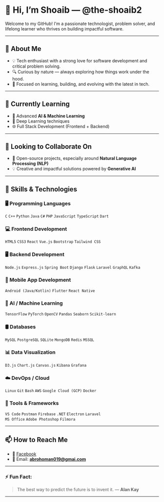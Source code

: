 # 👋 Hi, I’m Shoaib — @the-shoaib2

Welcome to my GitHub! I'm a passionate technologist, problem solver, and lifelong learner who thrives on building impactful software.

---

## 👀 About Me

- 💡 Tech enthusiast with a strong love for software development and critical problem solving.  
- 🔍 Curious by nature — always exploring how things work under the hood.  
- 🚀 Focused on learning, building, and evolving with the latest in tech.

---

## 🌱 Currently Learning

- 🤖 Advanced **AI & Machine Learning**  
- 🧠 Deep Learning techniques  
- 🌐 Full Stack Development (Frontend + Backend)

---

## 🔗 Looking to Collaborate On

- 🤝 Open-source projects, especially around **Natural Language Processing (NLP)**  
- 💡 Creative and impactful solutions powered by **Generative AI**

---

## 💼 Skills & Technologies

### 🖥️ Programming Languages  
`C` `C++` `Python` `Java` `C#` `PHP` `JavaScript` `TypeScript` `Dart`

### 💻 Frontend Development  
`HTML5` `CSS3` `React` `Vue.js` `Bootstrap` `Tailwind CSS`

### 🖥️ Backend Development  
`Node.js` `Express.js` `Spring Boot` `Django` `Flask` `Laravel` `GraphQL` `Kafka`

### 📱 Mobile App Development  
`Android (Java/Kotlin)` `Flutter` `React Native`

### 🤖 AI / Machine Learning  
`TensorFlow` `PyTorch` `OpenCV` `Pandas` `Seaborn` `Scikit-learn`

### 🛢️ Databases  
`MySQL` `PostgreSQL` `SQLite` `MongoDB` `Redis` `MSSQL`

### 📊 Data Visualization  
`D3.js` `Chart.js` `Canvas.js` `Kibana` `Grafana`

### ☁️ DevOps / Cloud  
`Linux` `Git` `Bash` `AWS` `Google Cloud (GCP)` `Docker`

### 🔧 Tools & Frameworks  
`VS Code` `Postman` `Firebase` `.NET` `Electron` `Laravel`  
`MS Office` `Adobe Photoshop` `Filmora`

---

## 📫 How to Reach Me

- 💬 [Facebook](https://www.facebook.com/the.shoaib2)  
- 📧 Email: **abrohoman019@gmai.com**

---

### ⚡ Fun Fact:
> The best way to predict the future is to invent it. — **Alan Kay**

---

<!-- You can add GitHub stats or streaks here if you'd like -->

